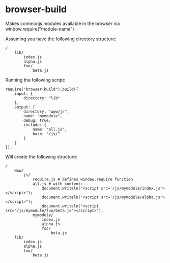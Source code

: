 browser-build
=============

Makes commonjs modules available in the browser via window.require("module-name")

Assuming you have the following directory structure:

    /
        lib/
            index.js
            alpha.js
            foo/
                beta.js

Running the following script:

    require("browser-build").build({
        input: {
            directory: "lib"
        },
        output: {
            directory: "www/js",
            name: "mymodule",
            debug: true,
            include: {
                name: "all.js",
                base: "/js/"
            }
        }
    });

Will create the following structure:

    /
        www/
            js/
                require.js # defines window.require function
                all.js # with content:
                    document.writeln("<script src='/js/mymodule/index.js'></script>");
                    document.writeln("<script src='/js/mymodule/alpha.js'></script>");
                    document.writeln("<script src='/js/mymodule/foo/beta.js'></script>");
                mymodule/
                    index.js
                    alpha.js
                    foo/
                        beta.js
        lib/
            index.js
            alpha.js
            foo/
                beta.js
